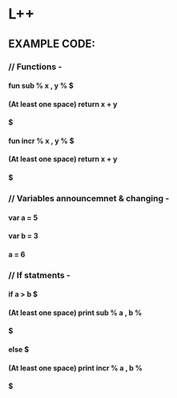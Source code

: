 # L++

## EXAMPLE CODE:

### // Functions - 
#### fun sub % x , y % $
#### (At least one space) return x + y 
#### $

#### fun incr % x , y % $
#### (At least one space) return x + y 
#### $

### // Variables announcemnet & changing - 
#### var a = 5
#### var b = 3
#### a = 6

### // If statments - 
#### if a > b $
#### (At least one space) print sub %  a , b %
#### $
#### else $
#### (At least one space) print incr %  a , b %
#### $
